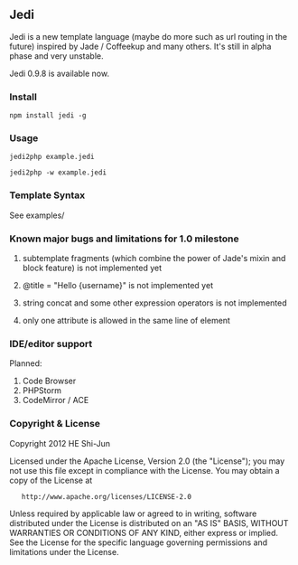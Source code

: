 ## Jedi ##

Jedi is a new template language (maybe do more such as url routing in the future)
inspired by Jade / Coffeekup and many others. It's still in alpha phase and very
unstable.

Jedi 0.9.8 is available now.

### Install ###

```npm install jedi -g```

### Usage ###

```jedi2php example.jedi```

```jedi2php -w example.jedi```

### Template Syntax ###

See examples/

### Known major bugs and limitations for 1.0 milestone

1. subtemplate fragments (which combine the power of Jade's mixin and block feature) is not implemented yet

2. @title = "Hello {username}" is not implemented yet

3. string concat and some other expression operators is not implemented

4. only one attribute is allowed in the same line of element

### IDE/editor support ###

Planned:

1. Code Browser
2. PHPStorm
3. CodeMirror / ACE

### Copyright & License ###

   Copyright 2012 HE Shi-Jun

   Licensed under the Apache License, Version 2.0 (the "License");
   you may not use this file except in compliance with the License.
   You may obtain a copy of the License at

       http://www.apache.org/licenses/LICENSE-2.0

   Unless required by applicable law or agreed to in writing, software
   distributed under the License is distributed on an "AS IS" BASIS,
   WITHOUT WARRANTIES OR CONDITIONS OF ANY KIND, either express or implied.
   See the License for the specific language governing permissions and
   limitations under the License.
